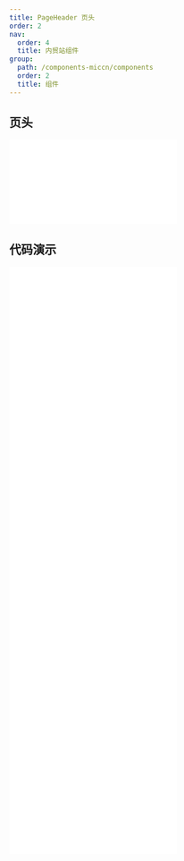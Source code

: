 ```yaml
---
title: PageHeader 页头
order: 2
nav:
  order: 4
  title: 内贸站组件
group:
  path: /components-miccn/components
  order: 2
  title: 组件
---
```


## 页头

<div>
<embed src="@docs-common/page-header/index.md"></embed>
</div>
        
## 代码演示

<Row gutter=8>

  <Col span=24>
    
  <div class="code-box"><embed src="@abiz-rc-miccn/page-header/demo/actions-page-header-miccn.md"></embed></div>
          
  <div class="code-box"><embed src="@abiz-rc-miccn/page-header/demo/basic-page-header-miccn.md"></embed></div>
          
  <div class="code-box"><embed src="@abiz-rc-miccn/page-header/demo/breadcrumb-page-header-miccn.md"></embed></div>
          
  <div class="code-box"><embed src="@abiz-rc-miccn/page-header/demo/content-page-header-miccn.md"></embed></div>
          
  <div class="code-box"><embed src="@abiz-rc-miccn/page-header/demo/ghost-page-header-miccn.md"></embed></div>
          
  <div class="code-box"><embed src="@abiz-rc-miccn/page-header/demo/responsive-page-header-miccn.md"></embed></div>
          
  </Col>
          
</Row>
        
<div><embed src="@docs-common/page-header/index-api.md"></embed><div>
        